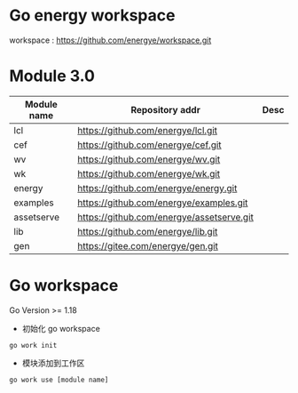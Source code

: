 # Go energy workspace

workspace : https://github.com/energye/workspace.git

# Module 3.0

| Module name | Repository addr                           | Desc |
|-------------|-------------------------------------------|------|
| lcl         | https://github.com/energye/lcl.git        |      |
| cef         | https://github.com/energye/cef.git        |      |
| wv          | https://github.com/energye/wv.git         |      |
| wk          | https://github.com/energye/wk.git         |      |
| energy      | https://github.com/energye/energy.git     |      |
| examples    | https://github.com/energye/examples.git   |      |
| assetserve  | https://github.com/energye/assetserve.git |      |
| lib         | https://github.com/energye/lib.git        |      |
| gen         | https://gitee.com/energye/gen.git         |      |


# Go workspace 

Go Version >= 1.18

- 初始化 go workspace

`go work init`

- 模块添加到工作区

`go work use [module name]`